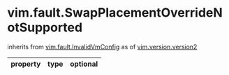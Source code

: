 vim.fault.SwapPlacementOverrideNotSupported
===========================================
inherits from [vim.fault.InvalidVmConfig](docs/vim.fault.InvalidVmConfig.md)
as of [vim.version.version2](docs/vim.version.md)

| property | type | optional |
|:---------|:-----|:---------|
